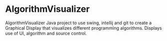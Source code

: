 # AlgorithmVisualizer
AlgorithmVisualizer
Java project to use swing, intellij and git to create a Graphical Display that visualizes different programming algorithms.
Displays use of UI, algorithm and source control.

